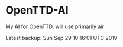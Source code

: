 # OpenTTD-AI
My AI for OpenTTD, will use primarily air

Latest backup: Sun Sep 29 10:16:01 UTC 2019
